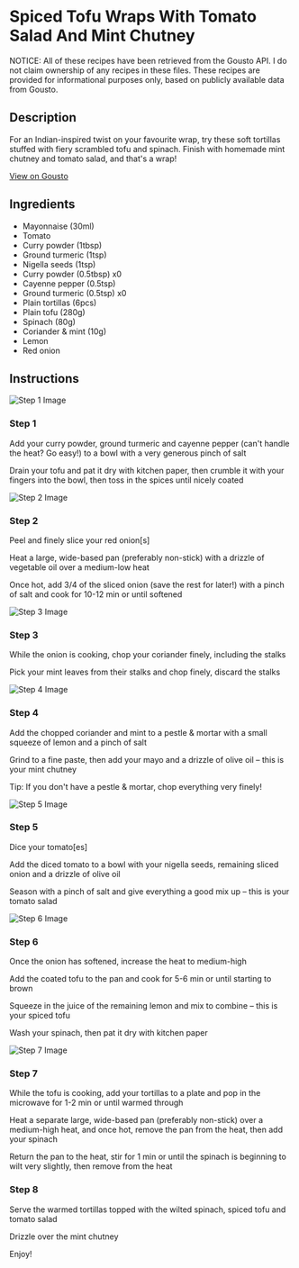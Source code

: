 # Spiced Tofu Wraps With Tomato Salad And Mint Chutney

NOTICE: All of these recipes have been retrieved from the Gousto API. I do not claim ownership of any recipes in these files. These recipes are provided for informational purposes only, based on publicly available data from Gousto.

## Description

For an Indian-inspired twist on your favourite wrap, try these soft tortillas stuffed with fiery scrambled tofu and spinach. Finish with homemade mint chutney and tomato salad, and that's a wrap! 

[View on Gousto](https://www.gousto.co.uk/recipes/cookbook/spiced-tofu-wraps-with-mint-chutney)

## Ingredients

- Mayonnaise (30ml)
- Tomato
- Curry powder (1tbsp)
- Ground turmeric (1tsp)
- Nigella seeds (1tsp)
- Curry powder (0.5tbsp) x0
- Cayenne pepper (0.5tsp)
- Ground turmeric (0.5tsp) x0
- Plain tortillas (6pcs)
- Plain tofu (280g)
- Spinach (80g)
- Coriander & mint (10g)
- Lemon
- Red onion

## Instructions

![Step 1 Image](https://production-media.gousto.co.uk/cms/recipe-step-image/Step-1-1601313290809-x200.jpg)

### Step 1

Add your curry powder, ground turmeric and cayenne pepper (can't handle the heat? Go easy!) to a bowl with a very generous pinch of salt

Drain your tofu and pat it dry with kitchen paper, then crumble it with your fingers into the bowl, then toss in the spices until nicely coated

![Step 2 Image](https://production-media.gousto.co.uk/cms/recipe-step-image/step-2-1601313296693-x200.jpg)

### Step 2

Peel and finely slice your red onion[s]

Heat a large, wide-based pan (preferably non-stick) with a drizzle of vegetable oil over a medium-low heat

Once hot, add 3/4 of the sliced onion (save the rest for later!) with a pinch of salt and cook for 10-12 min or until softened

![Step 3 Image](https://production-media.gousto.co.uk/cms/recipe-step-image/step-3-1601313306863-x200.jpg)

### Step 3

While the onion is cooking, chop your coriander finely, including the stalks

Pick your mint leaves from their stalks and chop finely, discard the stalks

![Step 4 Image](https://production-media.gousto.co.uk/cms/recipe-step-image/step-4-1601313316928-x200.jpg)

### Step 4

Add the chopped coriander and mint to a pestle & mortar with a small squeeze of lemon and a pinch of salt

Grind to a fine paste, then add your mayo and a drizzle of olive oil – this is your mint chutney

Tip: If you don't have a pestle & mortar, chop everything very finely!

![Step 5 Image](https://production-media.gousto.co.uk/cms/recipe-step-image/step-5-1601313322738-x200.jpg)

### Step 5

Dice your tomato[es]

Add the diced tomato to a bowl with your nigella seeds, remaining sliced onion and a drizzle of olive oil

Season with a pinch of salt and give everything a good mix up – this is your tomato salad

![Step 6 Image](https://production-media.gousto.co.uk/cms/recipe-step-image/Step-6-1601313329450-x200.jpg)

### Step 6

Once the onion has softened, increase the heat to medium-high

Add the coated tofu to the pan and cook for 5-6 min or until starting to brown

Squeeze in the juice of the remaining lemon and mix to combine – this is your spiced tofu

Wash your spinach, then pat it dry with kitchen paper

![Step 7 Image](https://production-media.gousto.co.uk/cms/recipe-step-image/step-7-1601313337044-x200.jpg)

### Step 7

While the tofu is cooking, add your tortillas to a plate and pop in the microwave for 1-2 min or until warmed through

Heat a separate large, wide-based pan (preferably non-stick) over a medium-high heat, and once hot, remove the pan from the heat, then add your spinach

Return the pan to the heat, stir for 1 min or until the spinach is beginning to wilt very slightly, then remove from the heat

### Step 8

Serve the warmed tortillas topped with the wilted spinach, spiced tofu and tomato salad

Drizzle over the mint chutney

Enjoy!

